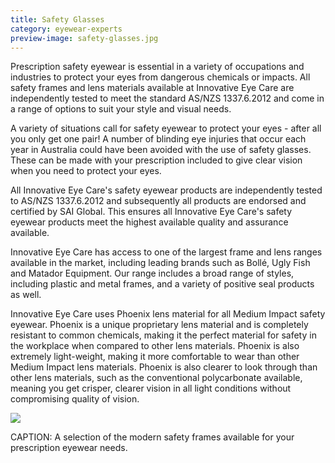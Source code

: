 ```yaml
---
title: Safety Glasses
category: eyewear-experts
preview-image: safety-glasses.jpg
---
```


<div class="employee-heading">
<p>Prescription safety eyewear is essential in a variety of occupations and industries to protect your eyes from dangerous chemicals or impacts. All safety frames and lens materials available at Innovative Eye Care are independently tested to meet the standard AS/NZS 1337.6.2012 and come in a range of options to suit your style and visual needs.</p>
</div>

A variety of situations call for safety eyewear to protect your eyes - after all you only get one pair! A number of blinding eye injuries that occur each year in Australia could have been avoided with the use of safety glasses. These can be made with your prescription included to give clear vision when you need to protect your eyes.

All Innovative Eye Care's safety eyewear products are independently tested to AS/NZS 1337.6.2012 and subsequently all products are endorsed and certified by SAI Global. This ensures all Innovative Eye Care's safety eyewear products meet the highest available quality and assurance available.

Innovative Eye Care has access to one of the largest frame and lens ranges available in the market, including leading brands such as Bollé, Ugly Fish and Matador Equipment. Our range includes a broad range of styles, including plastic and metal frames, and a variety of positive seal products as well.

Innovative Eye Care uses Phoenix lens material for all Medium Impact safety eyewear. Phoenix is a unique proprietary lens material and is completely resistant to common chemicals, making it the perfect material for safety in the workplace when compared to other lens materials. Phoenix is also extremely light-weight, making it more comfortable to wear than other Medium Impact lens materials. Phoenix is also clearer to look through than other lens materials, such as the conventional polycarbonate available, meaning you get crisper, clearer vision in all light conditions without compromising quality of vision.

![](/uploads/bolle-safety.jpg)

CAPTION: A selection of the modern safety frames available for your prescription eyewear needs.
